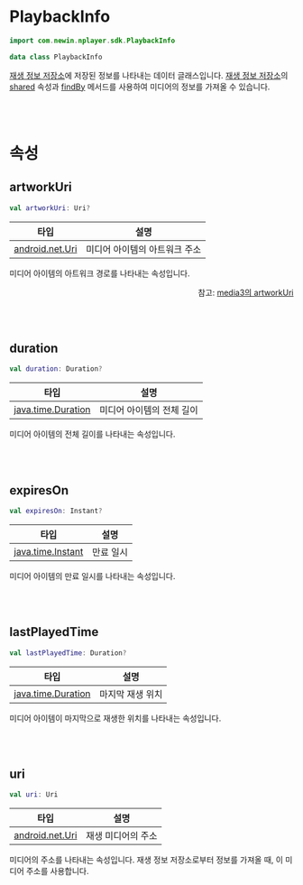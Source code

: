 # PlaybackInfo

```kotlin
import com.newin.nplayer.sdk.PlaybackInfo
```

```kotlin
data class PlaybackInfo
```

[재생 정보 저장소](../playback-info-repository/home.md)에 저장된 정보를 나타내는 데이터 글래스입니다. [재생 정보 저장소](../playback-info-repository/home.md)의 [shared](../playback-info-repository/home.md#shared) 속성과 [findBy](../playback-info-repository/home.md#findby) 메서드를 사용하여 미디어의 정보를 가져올 수 있습니다.

<br><br>
# 속성

## artworkUri
```kotlin
val artworkUri: Uri?
```
|타입|설명|
|:--:|:--:|
|[android.net.Uri](https://developer.android.com/reference/android/net/Uri)|미디어 아이템의 아트워크 주소|

미디어 아이템의 아트워크 경로를 나타내는 속성입니다.
<div align="right">
참고: <a href="https://developer.android.com/reference/androidx/media3/common/MediaMetadata#artworkUri()">media3의 artworkUri</a>
</div>

<br><br>
## duration
```kotlin
val duration: Duration?
```
|타입|설명|
|:--:|:--:|
|[java.time.Duration](https://developer.android.com/reference/java/time/Duration)|미디어 아이템의 전체 길이|

미디어 아이템의 전체 길이를 나타내는 속성입니다.

<br><br>
## expiresOn
```kotlin
val expiresOn: Instant?
```
|타입|설명|
|:--:|:--:|
|[java.time.Instant](https://developer.android.com/reference/java/time/Instant)|만료 일시|

미디어 아이템의 만료 일시를 나타내는 속성입니다.

<br><br>
## lastPlayedTime
```kotlin
val lastPlayedTime: Duration?
```
|타입|설명|
|:--:|:--:|
|[java.time.Duration](https://developer.android.com/reference/java/time/Duration)|마지막 재생 위치|

미디어 아이템이 마지막으로 재생한 위치를 나타내는 속성입니다.

<br><br>
## uri
```kotlin
val uri: Uri
```
|타입|설명|
|:--:|:--:|
|[android.net.Uri](https://developer.android.com/reference/android/net/Uri)|재생 미디어의 주소|

미디어의 주소를 나타내는 속성입니다. 재생 정보 저장소로부터 정보를 가져올 때, 이 미디어 주소를 사용합니다.
